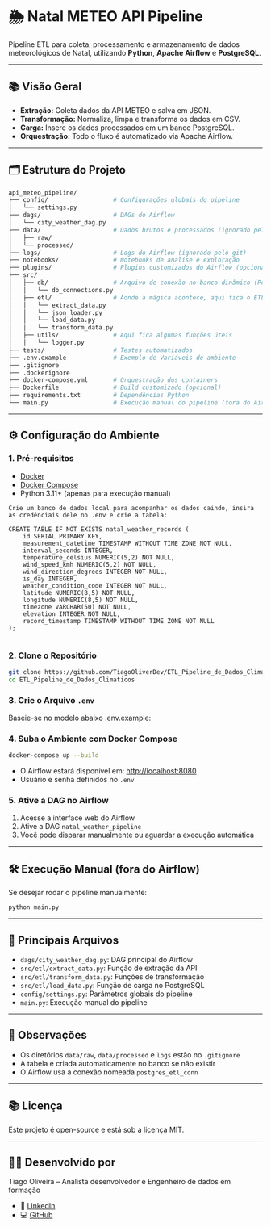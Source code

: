# 🌦️ Natal METEO API Pipeline

Pipeline ETL para coleta, processamento e armazenamento de dados meteorológicos de Natal, utilizando **Python**, **Apache Airflow** e **PostgreSQL**.

---

## 📚 Visão Geral

- **Extração:** Coleta dados da API METEO e salva em JSON.
- **Transformação:** Normaliza, limpa e transforma os dados em CSV.
- **Carga:** Insere os dados processados em um banco PostgreSQL.
- **Orquestração:** Todo o fluxo é automatizado via Apache Airflow.

---

## 🗂️ Estrutura do Projeto

```bash
api_meteo_pipeline/
├── config/                  # Configurações globais do pipeline
│   └── settings.py
├── dags/                    # DAGs do Airflow
│   └── city_weather_dag.py
├── data/                    # Dados brutos e processados (ignorado pelo git)
│   ├── raw/
│   └── processed/
├── logs/                    # Logs do Airflow (ignorado pelo git)
├── notebooks/               # Notebooks de análise e exploração
├── plugins/                 # Plugins customizados do Airflow (opcional)
├── src/     
│   ├── db/                  # Arquivo de conexão no banco dinâmico (Pode conectar localmente via variáveis .env ou pode conectar no banco do Airflow via connections id)
│   │   └── db_connections.py      
│   ├── etl/                 # Aonde a mágica acontece, aqui fica o ETL do projeto
│   │   └── extract_data.py
│   │   └── json_loader.py
│   │   └── load_data.py
│   │   └── transform_data.py
│   ├── utils/               # Aqui fica algumas funções úteis
│   │   └── logger.py
├── tests/                   # Testes automatizados
├── .env.example             # Exemplo de Variáveis de ambiente 
├── .gitignore
├── .dockerignore
├── docker-compose.yml       # Orquestração dos containers
├── Dockerfile               # Build customizado (opcional)
├── requirements.txt         # Dependências Python
└── main.py                  # Execução manual do pipeline (fora do Airflow)

```

---

## ⚙️ Configuração do Ambiente

### 1. **Pré-requisitos**

- [Docker](https://www.docker.com/)
- [Docker Compose](https://docs.docker.com/compose/)
- Python 3.11+ (apenas para execução manual)

```
Crie um banco de dados local para acompanhar os dados caindo, insira as credênciais dele no .env e crie a tabela:

CREATE TABLE IF NOT EXISTS natal_weather_records (
    id SERIAL PRIMARY KEY,
    measurement_datetime TIMESTAMP WITHOUT TIME ZONE NOT NULL,
    interval_seconds INTEGER,
    temperature_celsius NUMERIC(5,2) NOT NULL,
    wind_speed_kmh NUMERIC(5,2) NOT NULL,
    wind_direction_degrees INTEGER NOT NULL,
    is_day INTEGER,
    weather_condition_code INTEGER NOT NULL,
    latitude NUMERIC(8,5) NOT NULL,
    longitude NUMERIC(8,5) NOT NULL,
    timezone VARCHAR(50) NOT NULL,
    elevation INTEGER NOT NULL,
    record_timestamp TIMESTAMP WITHOUT TIME ZONE NOT NULL
);


```

### 2. **Clone o Repositório**

```bash
git clone https://github.com/TiagoOliverDev/ETL_Pipeline_de_Dados_Climaticos
cd ETL_Pipeline_de_Dados_Climaticos
```

### 3. **Crie o Arquivo `.env`**

Baseie-se no modelo abaixo .env.example:

### 4. **Suba o Ambiente com Docker Compose**

```bash
docker-compose up --build
```

- O Airflow estará disponível em: [http://localhost:8080](http://localhost:8080/)
- Usuário e senha definidos no `.env`

### 5. **Ative a DAG no Airflow**

1. Acesse a interface web do Airflow
2. Ative a DAG `natal_weather_pipeline`
3. Você pode disparar manualmente ou aguardar a execução automática

---

## 🛠️ Execução Manual (fora do Airflow)

Se desejar rodar o pipeline manualmente:

```bash
python main.py
```

---

## 🧩 Principais Arquivos

- `dags/city_weather_dag.py`: DAG principal do Airflow
- `src/etl/extract_data.py`: Função de extração da API
- `src/etl/transform_data.py`: Funções de transformação
- `src/etl/load_data.py`: Função de carga no PostgreSQL
- `config/settings.py`: Parâmetros globais do pipeline
- `main.py`: Execução manual do pipeline

---

## 📝 Observações

- Os diretórios `data/raw`, `data/processed` e `logs` estão no `.gitignore`
- A tabela é criada automaticamente no banco se não existir
- O Airflow usa a conexão nomeada `postgres_etl_conn`

---

## 📚 Licença

Este projeto é open-source e está sob a licença MIT.

---

## 👩‍💻 Desenvolvido por

Tiago Oliveira – Analista desenvolvedor e Engenheiro de dados em formação

- 💼 [LinkedIn](https://www.linkedin.com/in/tiago-oliveira-49a2a6205/)
- 💻 [GitHub](https://github.com/TiagoOliverDev)

